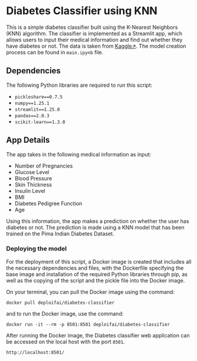# Diabetes Classifier using KNN

This is a simple diabetes classifier built using the K-Nearest Neighbors (KNN) algorithm. The classifier is implemented as a Streamlit app, which allows users to input their medical information and find out whether they have diabetes or not. The data is taken from [Kaggle↗](https://www.kaggle.com/datasets/uciml/pima-indians-diabetes-database). The model creation process can be found in `main.ipynb` file.


## Dependencies

The following Python libraries are required to run this script:


- `pickleshare==0.7.5`
- `numpy==1.25.1`
- `streamlit==1.25.0`
- `pandas==2.0.3`
- `scikit-learn==1.3.0`


## App Details

The app takes in the following medical information as input:

* Number of Pregnancies
* Glucose Level
* Blood Pressure
* Skin Thickness
* Insulin Level
* BMI
* Diabetes Pedigree Function
* Age

Using this information, the app makes a prediction on whether the user has diabetes or not. The prediction is made using a KNN model that has been trained on the Pima Indian Diabetes Dataset.


### Deploying the model 

For the deployment of this script, a Docker image is created that includes all the necessary dependencies and files, with the Dockerfile specifying the base image and installation of the required Python libraries through pip, as well as the copying of the script and the pickle file into the Docker image. 

On your terminal, you can pull the Docker image using the command:
```shell
docker pull deploifai/diabetes-classifier
```

and to run the Docker image, use the command:
 ```shell
 docker run -it --rm -p 8501:8501 deploifai/diabetes-classifier
 ```
 
After running the Docker image, the Diabetes classifier web application can be accessed on the local host with the port `8501`.

 ```shell
 http://localhost:8501/
 ```

